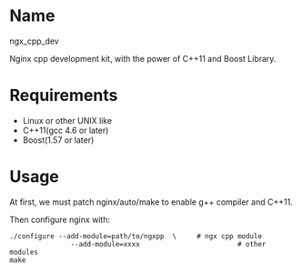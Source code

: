 Name
====
ngx_cpp_dev

Nginx cpp development kit, with the power of C++11 and Boost Library.

Requirements
============
* Linux or other UNIX like
* C++11(gcc 4.6 or later)
* Boost(1.57 or later)

Usage
=====
At first, we must patch nginx/auto/make to enable g++ compiler and C++11.

Then configure nginx with:
~~~~
./configure --add-module=path/to/ngxpp	\	  # ngx cpp module
			   --add-module=xxxx			            # other modules
make
~~~~

